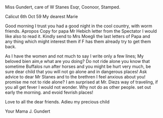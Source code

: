 Miss Gundert, care of W Stanes Esqr, Coonoor, Stamped.

 Calicut 6th Oct 59
My dearest Marie

Good morning I trust you had a good night in the cool country, with worm friends. Apropos Copy for papa Mr Hebich letter from the Spectator I would like also to read it. Kindly send to Mrs Moegli the last letters of Papa and any thing which might interest them if F has them already try to get them back.

As I have the women and not much to say I write only a few lines; My beloved bien aim‚e what are you doing? Do not ride alone you know that sometime Buffalos run after horses and you might be hurt very much, be sure dear child that you will not go alone and in dangerous places! Ask advice to dear Mr Stanes and to the brethren I feel anxious about you! promise me not to ride alone? I am surprised at Mr. Diezs way of traveling, if you all get fever I would not wonder. Why not do as other people. set out early the morning. and evoid fevrish places!

Love to all the dear friends. Adieu my precious child

 Your Mama
 J. Gundert
